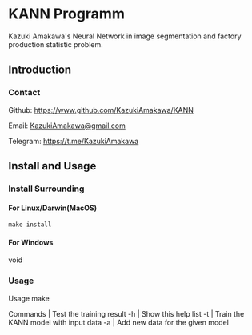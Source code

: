 # KANN Programm

Kazuki Amakawa's Neural Network in image segmentation and factory production statistic problem.

## Introduction

### Contact
Github: https://www.github.com/KazukiAmakawa/KANN

Email: KazukiAmakawa@gmail.com

Telegram: https://t.me/KazukiAmakawa


## Install and Usage

### Install Surrounding
#### For Linux/Darwin(MacOS)
`make install`

#### For Windows
void

### Usage
Usage
   make <command>

Commands
        |	Test the training result
   -h   |	Show this help list
   -t   |	Train the KANN model with input data
   -a   |	Add new data for the given model



